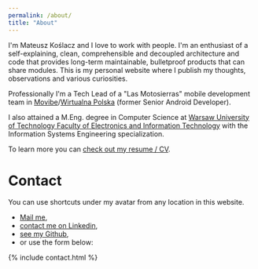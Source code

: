 ```yaml
---
permalink: /about/
title: "About"
---
```


I'm Mateusz Koślacz and I love to work with people. I'm an enthusiast of a self-explaining, clean, comprehensible and decoupled architecture and code that provides long-term maintainable, bulletproof products that can share modules. This is my personal website where I publish my thoughts, observations and various curiosities.

Professionally I'm a Tech Lead of a "Las Motosierras" mobile development team in [Movibe](https://movibe.it/)/[Wirtualna Polska](https://onas.wp.pl/) (former Senior Android Developer).

I also attained a M.Eng. degree in Computer Science at [Warsaw University of Technology Faculty of Electronics and Information Technology](http://www.elka.pw.edu.pl/eng#) with the Information Systems Engineering specialization.

To learn more you can [check out my resume / CV](https://github.com/mkoslacz/my-CV-resume/blob/master/mateusz_koslacz_cv.pdf).

# Contact

You can use shortcuts under my avatar from any location in this website.

- [Mail me](mailto:contact@mateuszkoslacz.com),
- [contact me on Linkedin](https://www.linkedin.com/in/mateuszkoslacz),
- [see my Github](https://github.com/mkoslacz),
- or use the form below:

{% include contact.html %}
